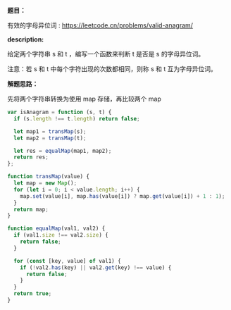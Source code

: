 **题目：**

有效的字母异位词 : https://leetcode.cn/problems/valid-anagram/

**description:**

给定两个字符串 s 和 t ，编写一个函数来判断 t 是否是 s 的字母异位词。

注意：若 s 和 t 中每个字符出现的次数都相同，则称 s 和 t 互为字母异位词。

**解题思路：**

先将两个字符串转换为使用 map 存储，再比较两个 map

```js
var isAnagram = function (s, t) {
  if (s.length !== t.length) return false;

  let map1 = transMap(s);
  let map2 = transMap(t);

  let res = equalMap(map1, map2);
  return res;
};

function transMap(value) {
  let map = new Map();
  for (let i = 0; i < value.length; i++) {
    map.set(value[i], map.has(value[i]) ? map.get(value[i]) + 1 : 1);
  }
  return map;
}

function equalMap(val1, val2) {
  if (val1.size !== val2.size) {
    return false;
  }

  for (const [key, value] of val1) {
    if (!val2.has(key) || val2.get(key) !== value) {
      return false;
    }
  }
  return true;
}
```
